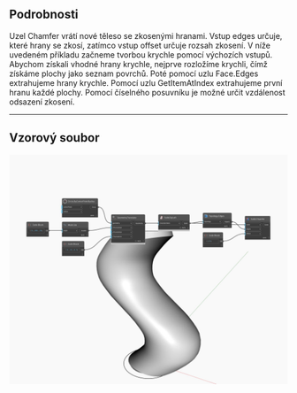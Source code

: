 ## Podrobnosti
Uzel Chamfer vrátí nové těleso se zkosenými hranami. Vstup edges určuje, které hrany se zkosí, zatímco vstup offset určuje rozsah zkosení. V níže uvedeném příkladu začneme tvorbou krychle pomocí výchozích vstupů. Abychom získali vhodné hrany krychle, nejprve rozložíme krychli, čímž získáme plochy jako seznam povrchů. Poté pomocí uzlu Face.Edges extrahujeme hrany krychle. Pomocí uzlu GetItemAtIndex extrahujeme první hranu každé plochy. Pomocí číselného posuvníku je možné určit vzdálenost odsazení zkosení.
___
## Vzorový soubor

![Chamfer](./Autodesk.DesignScript.Geometry.Solid.Chamfer_img.jpg)

